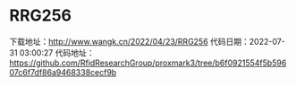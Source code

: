 # RRG256
下载地址：http://www.wangk.cn/2022/04/23/RRG256
代码日期：2022-07-31 03:00:27
代码地址：https://github.com/RfidResearchGroup/proxmark3/tree/b6f0921554f5b59607c6f7df86a9468338cecf9b
